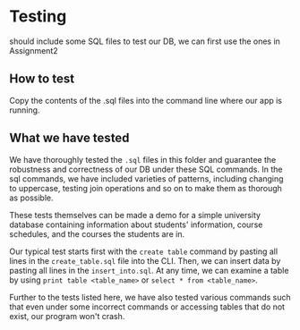 # Testing

should include some SQL files to test our DB, we can first use the ones in Assignment2

## How to test
Copy the contents of the .sql files into the command line where our app is running.

## What we have tested
We have thoroughly tested the `.sql` files in this folder and guarantee the robustness and correctness of our DB under these SQL commands. In the sql commands, we have included varieties of patterns, including changing to uppercase, testing join operations and so on to make them as thorough as possible.

These tests themselves can be made a demo for a simple university database containing information about students' information, course schedules, and the courses the students are in.

Our typical test starts first with the `create table` command by pasting all lines in the `create_table.sql` file into the CLI. Then, we can insert data by pasting all lines in the `insert_into.sql`. At any time, we can examine a table by using `print table <table_name>` or `select * from <table_name>`.

Further to the tests listed here, we have also tested various commands such that even under some incorrect commands or accessing tables that do not exist, our program won't crash.